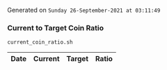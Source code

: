 Generated on `Sunday 26-September-2021 at 03:11:49`

### Current to Target Coin Ratio
`current_coin_ratio.sh`

Date|Current|Target|Ratio
---|---|---|---
